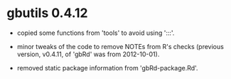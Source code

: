 # gbutils 0.4.12

- copied some functions from 'tools' to avoid using ':::'.

- minor tweaks of the code to remove NOTEs from R's checks (previous version, v0.4.11, of
  'gbRd' was from 2012-10-01).

- removed static package information from 'gbRd-package.Rd'.
